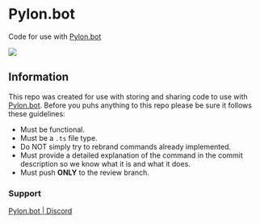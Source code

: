 # Pylon.bot
Code for use with [Pylon.bot](https://Pylon.bot)

![](https://raw.githubusercontent.com/newhorizon-development/Pylon-Bot/master/images/Screenshot_2020-11-01_02-25-13.png)

## Information


This repo was created for use with storing and sharing code to use with [Pylon.bot](https://Pylon.bot).
Before you puhs anything to this repo please be sure it follows these guidelines:

 - Must be functional.
 - Must be a `.ts` file type.
 - Do NOT simply try to rebrand commands already implemented.
 - Must provide a detailed explanation of the command in the commit description so we know what it is and what it does.
 - Must push **ONLY** to the review branch.

### Support
 [Pylon.bot | Discord](https://discord.gg/hC6Bbtj)